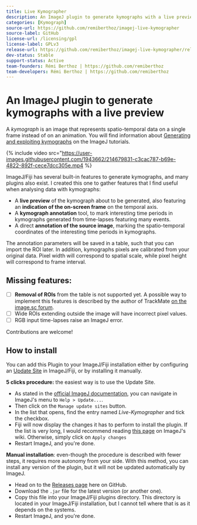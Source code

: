 ```yaml
---
title: Live Kymographer
description: An ImageJ plugin to generate kymographs with a live preview
categories: [Kymograph]
source-url: https://github.com/remiberthoz/imagej-live-kymographer
source-label: GitHub
license-url: /licensing/gpl
license-label: GPLv3
release-url: https://github.com/remiberthoz/imagej-live-kymographer/releases/latest
dev-status: Stable
support-status: Active
team-founders: Rémi Berthoz | https://github.com/remiberthoz
team-developers: Rémi Berthoz | https://github.com/remiberthoz
---
```


An ImageJ plugin to generate kymographs with a live preview
===========================================================

A *kymograph* is an image that represents spatio-temporal data on a single frame
instead of on an animation. You will find information about [Generating and
exploiting kymographs](https://imagej.net/tutorials/generate-and-exploit-kymographs)
on the ImageJ tutorials.

{% include video src="https://user-images.githubusercontent.com/1943662/214679831-c3cac787-b69e-4822-892f-cece7dcc305e.mp4 %}

ImageJ/Fiji has several built-in features to generate kymographs, and many
plugins also exist. I created this one to gather features that I find useful
when analysing data with kymographs:

- A **live preview** of the kymograph about to be generated, also featuring an
  **indication of the on-screen frame** on the temporal axis.
- A **kymograph annotation** tool, to mark interesting time periods in kymographs
  generated from time-lapses featuring many events.
- A direct **annotation of the source image**, marking the spatio-temporal
coordinates of the interesting time periods in kymographs.

The annotation parameters will be saved in a table, such that you
can import the ROI later. In addition, kymographs pixels are calibrated from
your original data. Pixel width will correspond to spatial scale, while pixel
height will correspond to frame interval.

## Missing features:

- [ ] **Removal of ROIs** from the table is not supported yet. A possible way to
  implement this features is described by the author of TrackMate [on the
  image.sc forum](https://forum.image.sc/t/add-listener-to-resultstable/814/2).
- [ ] Wide ROIs extending outside the image will have incorrect pixel values.
- [ ] RGB input time-lapses raise an ImageJ error.

Contributions are welcome!

## How to install

You can add this Plugin to your ImageJ/Fiji installation either by configuring an [Update Site](https://imagej.net/update-sites/) in ImageJ/Fiji, or by installing it manually.

**5 clicks procedure:** the easiest way is to use the Update Site.

- As stated in the [official ImageJ documentation](https://imagej.net/update-sites/following), you can navigate in ImageJ's menu to `Help > Update...`.
- Then click on the `Manage update sites` button.
- In the list that opens, find the entry named *Live-Kymographer* and tick the checkbox.
- Fiji will now display the changes it has to perform to install the plugin. If the list is very long, I would recommend reading [this page](https://imagej.net/update-sites/following#choose-and-download-plugins) on ImageJ's wiki. Otherwise, simply click on `Apply changes`
- Restart ImageJ, and you're done.

**Manual installation**: even-though the procedure is described with fewer steps, it requires more autonomy from your side. With this method, you can install any version of the plugin, but it will not be updated automatically by ImageJ.

- Head on to the [Releases page](https://github.com/remiberthoz/imagej-live-kymographer/releases) here on GitHub.
- Download the `.jar` file for the latest version (or another one).
- Copy this file into your ImageJ/Fiji plugins directory. This directory is located in your ImageJ/Fiji installation, but I cannot tell where that is as it depends on the systems.
- Restart ImageJ, and you're done.
